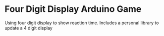 # Four Digit Display Arduino Game
Using four digit display to show reaction time. Includes a personal library to update a 4 digit display
